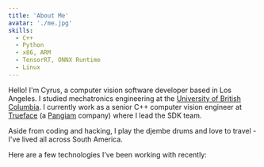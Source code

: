```yaml
---
title: 'About Me'
avatar: './me.jpg'
skills:
  - C++
  - Python
  - x86, ARM
  - TensorRT, ONNX Runtime
  - Linux
---
```


Hello! I'm Cyrus, a computer vision software developer based in Los Angeles. I studied mechatronics engineering at the [University of British Columbia](https://mech.ubc.ca/undergraduate/curriculum/program-options/mechatronics/).
I currently work as a senior C++ computer vision engineer at [Trueface](https://www.trueface.ai/) (a [Pangiam](https://pangiam.com/) company) where I lead the SDK team.

Aside from coding and hacking, I play the djembe drums and love to travel - I've lived all across South America.

Here are a few technologies I've been working with recently:
